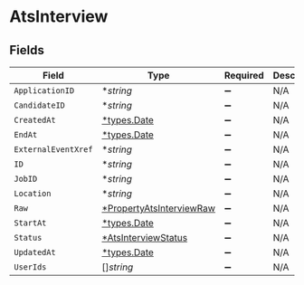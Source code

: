 # AtsInterview


## Fields

| Field                                                                      | Type                                                                       | Required                                                                   | Description                                                                |
| -------------------------------------------------------------------------- | -------------------------------------------------------------------------- | -------------------------------------------------------------------------- | -------------------------------------------------------------------------- |
| `ApplicationID`                                                            | **string*                                                                  | :heavy_minus_sign:                                                         | N/A                                                                        |
| `CandidateID`                                                              | **string*                                                                  | :heavy_minus_sign:                                                         | N/A                                                                        |
| `CreatedAt`                                                                | [*types.Date](../../types/date.md)                                         | :heavy_minus_sign:                                                         | N/A                                                                        |
| `EndAt`                                                                    | [*types.Date](../../types/date.md)                                         | :heavy_minus_sign:                                                         | N/A                                                                        |
| `ExternalEventXref`                                                        | **string*                                                                  | :heavy_minus_sign:                                                         | N/A                                                                        |
| `ID`                                                                       | **string*                                                                  | :heavy_minus_sign:                                                         | N/A                                                                        |
| `JobID`                                                                    | **string*                                                                  | :heavy_minus_sign:                                                         | N/A                                                                        |
| `Location`                                                                 | **string*                                                                  | :heavy_minus_sign:                                                         | N/A                                                                        |
| `Raw`                                                                      | [*PropertyAtsInterviewRaw](../../models/shared/propertyatsinterviewraw.md) | :heavy_minus_sign:                                                         | N/A                                                                        |
| `StartAt`                                                                  | [*types.Date](../../types/date.md)                                         | :heavy_minus_sign:                                                         | N/A                                                                        |
| `Status`                                                                   | [*AtsInterviewStatus](../../models/shared/atsinterviewstatus.md)           | :heavy_minus_sign:                                                         | N/A                                                                        |
| `UpdatedAt`                                                                | [*types.Date](../../types/date.md)                                         | :heavy_minus_sign:                                                         | N/A                                                                        |
| `UserIds`                                                                  | []*string*                                                                 | :heavy_minus_sign:                                                         | N/A                                                                        |